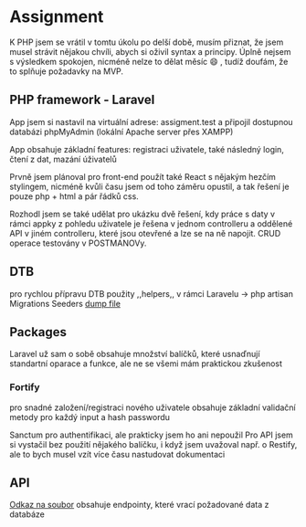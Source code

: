 # Assignment

K PHP jsem se vrátil v tomtu úkolu po delší době, musím přiznat, že jsem musel strávit nějakou chvíli, abych si oživil syntax a principy. Úplně nejsem s výsledkem spokojen, nicméně nelze to dělat měsíc :smile: , tudíž doufám, že to splňuje požadavky na MVP.

## PHP framework - Laravel

App jsem si nastavil na virtuální adrese: assigment.test a připojil dostupnou databázi phpMyAdmin (lokální Apache server přes XAMPP)

App obsahuje základní features: registraci uživatele, také následný login, čtení z dat, mazání úživatelů

Prvně jsem plánoval pro front-end použít také React s nějakým hezčím stylingem, nicméně kvůli času jsem od toho záměru opustil, a tak řešení je pouze php + html a pár řádků css.

Rozhodl jsem se také udělat pro ukázku dvě řešení, kdy práce s daty v rámci appky z pohledu uživatele je řešena v jednom controlleru a oddělené API v jiném controlleru, které jsou otevřené a lze se na ně napojit. CRUD operace testovány v POSTMANOVy.

## DTB

pro rychlou přípravu DTB použity ,,helpers,, v rámci Laravelu -> php artisan
Migrations
Seeders
[dump file](app/assignment.sql)

## Packages

Laravel už sam o sobě obsahuje množství balíčků, které usnaďnují standartní oparace a funkce, ale ne se všemi mám praktickou zkušenost

### Fortify

pro snadné založení/registraci nového uživatele
obsahuje základní validační metody pro každý input a hash passwordu

Sanctum pro authentifikaci, ale prakticky jsem ho ani nepoužil
Pro API jsem si vystačil bez použití nějakého balíčku, i když jsem uvažoval např. o Restify, ale to bych musel vzít více času nastudovat dokumentaci

## API

[Odkaz na soubor](app/Http/Controllers/Api/CreateUserController.php)
obsahuje endpointy, které vrací požadované data z databáze
